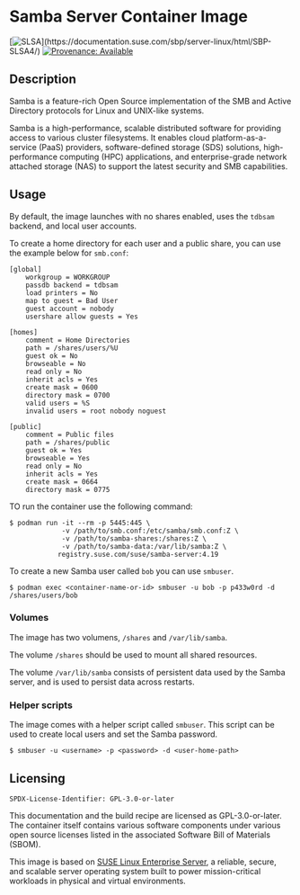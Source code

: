 # Samba Server Container Image

[![SLSA](https://img.shields.io/badge/SLSA_(v1.0)-Build_L3-Green)](https://documentation.suse.com/sbp/server-linux/html/SBP-SLSA4/)
[![Provenance: Available](https://img.shields.io/badge/Provenance-Available-Green)](https://documentation.suse.com/container/all/html/Container-guide/index.html#container-verify)

## Description

Samba is a feature-rich Open Source implementation of the SMB and Active Directory
protocols for Linux and UNIX-like systems.

Samba is a high-performance, scalable distributed software for providing access to
various cluster filesystems. It enables cloud platform-as-a-service (PaaS) providers,
software-defined storage (SDS) solutions, high-performance computing (HPC) applications,
and enterprise-grade network attached storage (NAS) to support the latest security and
SMB capabilities.

## Usage

By default, the image launches with no shares enabled, uses the `tdbsam` backend, and local user accounts.

To create a home directory for each user and a public share, you can use the example below for `smb.conf`:

```
[global]
	workgroup = WORKGROUP
	passdb backend = tdbsam
	load printers = No
	map to guest = Bad User
	guest account = nobody
	usershare allow guests = Yes

[homes]
	comment = Home Directories
	path = /shares/users/%U
	guest ok = No
	browseable = No
	read only = No
	inherit acls = Yes
	create mask = 0600
	directory mask = 0700
	valid users = %S
	invalid users = root nobody noguest

[public]
	comment = Public files
	path = /shares/public
	guest ok = Yes
	browseable = Yes
	read only = No
	inherit acls = Yes
	create mask = 0664
	directory mask = 0775
```

TO run the container use the following command:

```ShellSession
$ podman run -it --rm -p 5445:445 \
             -v /path/to/smb.conf:/etc/samba/smb.conf:Z \
             -v /path/to/samba-shares:/shares:Z \
             -v /path/to/samba-data:/var/lib/samba:Z \
            registry.suse.com/suse/samba-server:4.19
```

To create a new Samba user called `bob` you can use `smbuser`.

```ShellSession
$ podman exec <container-name-or-id> smbuser -u bob -p p433w0rd -d /shares/users/bob
```

### Volumes

The image has two volumens, `/shares` and `/var/lib/samba`.

The volume `/shares` should be used to mount all shared resources.

The volume `/var/lib/samba` consists of persistent data used by the Samba server,
and is used to persist data across restarts.

### Helper scripts

The image comes with a helper script called `smbuser`. This script can be used
to create local users and set the Samba password.

```ShellSession
$ smbuser -u <username> -p <password> -d <user-home-path>
```

## Licensing

`SPDX-License-Identifier: GPL-3.0-or-later`

This documentation and the build recipe are licensed as GPL-3.0-or-later.
The container itself contains various software components under various open source licenses listed in the associated
Software Bill of Materials (SBOM).

This image is based on [SUSE Linux Enterprise Server](https://www.suse.com/products/server/), a reliable,
secure, and scalable server operating system built to power mission-critical workloads in physical and virtual environments.